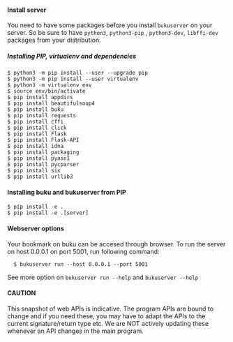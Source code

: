 #### Install server
You need to have some packages before you install `bukuserver` on your server. So be sure to have `python3`, `python3-pip` , `python3-dev`, `libffi-dev` packages from your distribution.
##### Installing PIP, virtualenv and dependencies
```
$ python3 -m pip install --user --upgrade pip
$ python3 -m pip install --user virtualenv
$ python3 -m virtualenv env
$ source env/bin/activate
$ pip install appdirs
$ pip install beautifulsoup4
$ pip install buku
$ pip install requests
$ pip install cffi
$ pip install click
$ pip install Flask
$ pip install Flask-API
$ pip install idna
$ pip install packaging
$ pip install pyasn1
$ pip install pycparser
$ pip install six
$ pip install urllib3
```
#### Installing buku and bukuserver from PIP
```
$ pip install -e .
$ pip install -e .[server]
```

#### Webserver options

Your bookmark on buku can be accesed through browser. To run the server on host 0.0.0.1  on port 5001, run following command:

      $ bukuserver run --host 0.0.0.1 --port 5001

See more option on `bukuserver run --help` and `bukuserver --help`


#### CAUTION

This snapshot of web APIs is indicative. The program APIs are bound to change and if you need these, you may have to adapt the APIs to the current signature/return type etc. We are NOT actively updating these whenever an API changes in the main program.

